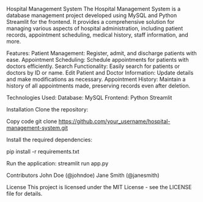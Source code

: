 Hospital Management System
The Hospital Management System is a database management project developed using MySQL and Python Streamlit for the frontend. It provides a comprehensive solution for managing various aspects of hospital administration, including patient records, appointment scheduling, medical history, staff information, and more.

Features:
Patient Management: Register, admit, and discharge patients with ease.
Appointment Scheduling: Schedule appointments for patients with doctors efficiently.
Search Functionality: Easily search for patients or doctors by ID or name.
Edit Patient and Doctor Information: Update details and make modifications as necessary.
Appointment History: Maintain a history of all appointments made, preserving records even after deletion.

Technologies Used:
Database: MySQL
Frontend: Python Streamlit

Installation
Clone the repository:

Copy code
git clone https://github.com/your_username/hospital-management-system.git

Install the required dependencies:

pip install -r requirements.txt

Run the application:
streamlit run app.py

Contributors
John Doe (@johndoe)
Jane Smith (@janesmith)

License
This project is licensed under the MIT License - see the LICENSE file for details.
